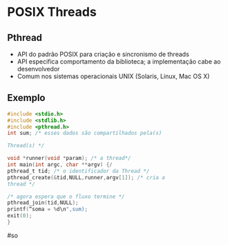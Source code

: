
# POSIX Threads


## Pthread

-  API do padrão POSIX para criação e sincronismo de threads
- API especifica comportamento da biblioteca; a implementação cabe ao desenvolvedor
- Comum nos sistemas operacionais UNIX (Solaris, Linux, Mac OS X)

## Exemplo

```c
#include <stdio.h>
#include <stdlib.h>
#include <pthread.h>
int sum; /* esses dados são compartilhados pela(s)

Thread(s) */

void *runner(void *param); /* a thread*/
int main(int argc, char **argv) {/
pthread_t tid; /* o identificador da Thread */
pthread_create(&tid,NULL,runner,argv[1]); /* cria a
thread */

/* agora espera que o fluxo termine */
pthread_join(tid,NULL);
printf(“soma = %d\n",sum);
exit(0);
}
```


#so

